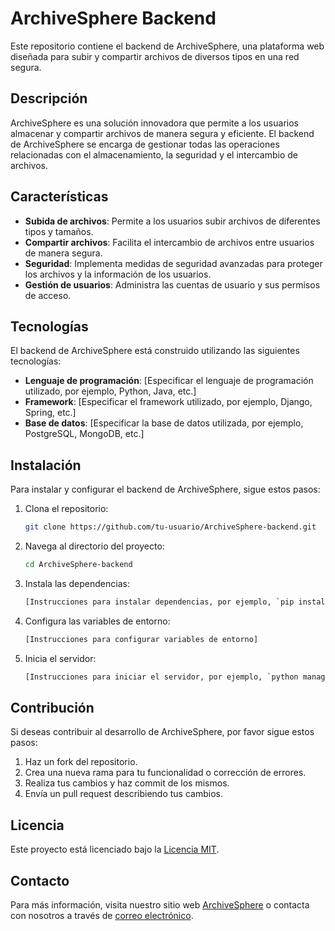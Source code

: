 # ArchiveSphere Backend

Este repositorio contiene el backend de ArchiveSphere, una plataforma web diseñada para subir y compartir archivos de diversos tipos en una red segura.

## Descripción

ArchiveSphere es una solución innovadora que permite a los usuarios almacenar y compartir archivos de manera segura y eficiente. El backend de ArchiveSphere se encarga de gestionar todas las operaciones relacionadas con el almacenamiento, la seguridad y el intercambio de archivos.

## Características

- **Subida de archivos**: Permite a los usuarios subir archivos de diferentes tipos y tamaños.
- **Compartir archivos**: Facilita el intercambio de archivos entre usuarios de manera segura.
- **Seguridad**: Implementa medidas de seguridad avanzadas para proteger los archivos y la información de los usuarios.
- **Gestión de usuarios**: Administra las cuentas de usuario y sus permisos de acceso.

## Tecnologías

El backend de ArchiveSphere está construido utilizando las siguientes tecnologías:

- **Lenguaje de programación**: [Especificar el lenguaje de programación utilizado, por ejemplo, Python, Java, etc.]
- **Framework**: [Especificar el framework utilizado, por ejemplo, Django, Spring, etc.]
- **Base de datos**: [Especificar la base de datos utilizada, por ejemplo, PostgreSQL, MongoDB, etc.]

## Instalación

Para instalar y configurar el backend de ArchiveSphere, sigue estos pasos:

1. Clona el repositorio:
   ```bash
   git clone https://github.com/tu-usuario/ArchiveSphere-backend.git
   ```
2. Navega al directorio del proyecto:
   ```bash
   cd ArchiveSphere-backend
   ```
3. Instala las dependencias:
   ```bash
   [Instrucciones para instalar dependencias, por ejemplo, `pip install -r requirements.txt`]
   ```
4. Configura las variables de entorno:
   ```bash
   [Instrucciones para configurar variables de entorno]
   ```
5. Inicia el servidor:
   ```bash
   [Instrucciones para iniciar el servidor, por ejemplo, `python manage.py runserver`]
   ```

## Contribución

Si deseas contribuir al desarrollo de ArchiveSphere, por favor sigue estos pasos:

1. Haz un fork del repositorio.
2. Crea una nueva rama para tu funcionalidad o corrección de errores.
3. Realiza tus cambios y haz commit de los mismos.
4. Envía un pull request describiendo tus cambios.

## Licencia

Este proyecto está licenciado bajo la [Licencia MIT](LICENSE).

## Contacto

Para más información, visita nuestro sitio web [ArchiveSphere](https://www.archivesphere.com) o contacta con nosotros a través de [correo electrónico](mailto:contacto@archivesphere.com).
